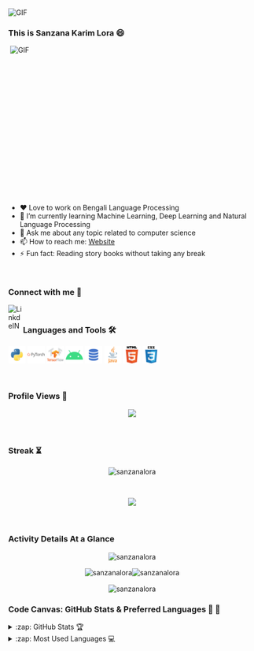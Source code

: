 <img align="center" alt="GIF" src="https://user-images.githubusercontent.com/74038190/226190894-18e959ba-d458-4a94-ac44-790190f2a947.gif?raw=true" style="height: 150px; width: auto;" />

### This is Sanzana Karim Lora 😄

<!--
**sanzanalora/sanzanalora** is a ✨ _special_ ✨ repository because its `README.md` (this file) appears on your GitHub profile.

Here are some ideas to get you started:

- 🔭 I’m currently working on ...
- 🌱 I’m currently learning ...
- 👯 I’m looking to collaborate on ...
- 🤔 I’m looking for help with ...
- 💬 Ask me about ...
- 📫 How to reach me: ...
- 😄 Pronouns: ...
- ⚡ Fun fact: ...
-->
<img align="right" alt="GIF" src="https://github.com/sanzanalora/sanzanalora/blob/main/code.gif?raw=true" width="500" height="320" />

- ❤️ Love to work on Bengali Language Processing
- 🌱 I’m currently learning Machine Learning, Deep Learning and Natural Language Processing
- 💬 Ask me about any topic related to computer science
- 📫 How to reach me: [Website](https://sanzanakarimlora.github.io/)
- ⚡ Fun fact: Reading story books without taking any break

<br/>

### Connect with me 🤝

<a target="_blank" href="https://www.linkedin.com/in/sanzana-lora/">
  <img align="left" alt="LinkdeIN" width="30px" src="https://github.com/TheDudeThatCode/TheDudeThatCode/blob/master/Assets/Linkedin.svg" />
</a>

<br/>

### Languages and Tools 🛠️
<code><img height="35" src="https://raw.githubusercontent.com/github/explore/80688e429a7d4ef2fca1e82350fe8e3517d3494d/topics/python/python.png"></code>
<code><img height="35" src="https://raw.githubusercontent.com/github/explore/80688e429a7d4ef2fca1e82350fe8e3517d3494d/topics/pytorch/pytorch.png"></code>
<code><img height="35" src="https://raw.githubusercontent.com/github/explore/80688e429a7d4ef2fca1e82350fe8e3517d3494d/topics/tensorflow/tensorflow.png"></code>
<code><img height="35" src="https://raw.githubusercontent.com/github/explore/80688e429a7d4ef2fca1e82350fe8e3517d3494d/topics/android/android.png"></code>
<code><img height="35" src="https://raw.githubusercontent.com/github/explore/80688e429a7d4ef2fca1e82350fe8e3517d3494d/topics/sql/sql.png"></code>
<code><img height="35" src="https://raw.githubusercontent.com/github/explore/80688e429a7d4ef2fca1e82350fe8e3517d3494d/topics/java/java.png"></code>
<code><img height="35" src="https://raw.githubusercontent.com/github/explore/80688e429a7d4ef2fca1e82350fe8e3517d3494d/topics/html/html.png"></code>
<code><img height="35" src="https://raw.githubusercontent.com/github/explore/80688e429a7d4ef2fca1e82350fe8e3517d3494d/topics/css/css.png"></code>

<br/>

### Profile Views :eyes:

<p align="center"><img src="https://komarev.com/ghpvc/?username=sanzanalora&label=Profile%20views&color=blueviolet&style=flat"> </p>

<br/>

### Streak ⏳

<p align = "center"><img align="center" src="https://github-readme-streak-stats.herokuapp.com/?user=sanzanalora&&theme=dark" alt="sanzanalora" /></p>

<br/>

<p align="center"><img src="https://img.shields.io/github/last-commit/sanzanalora/sanzanalora?label=Latest%20Activity&style=flat"> </p>


<br/>

### Activity Details At a Glance
<p align = "center"><img align="center" src="https://github-profile-summary-cards.vercel.app/api/cards/profile-details?username=sanzanalora&theme=monokai" alt="sanzanalora" /></p>
<p align = "center"><img align="center" src="https://github-profile-summary-cards.vercel.app/api/cards/repos-per-language?username=sanzanalora&theme=monokai" alt="sanzanalora" /><img align="center" src="https://github-profile-summary-cards.vercel.app/api/cards/most-commit-language?username=sanzanalora&theme=monokai" alt="sanzanalora" /></p>
<p align = "center"><!--<img align="center" src="https://github-profile-summary-cards.vercel.app/api/cards/stats?username=sanzanalora&theme=monokai" alt="sanzanalora" />--><img align="center" src="https://github-profile-summary-cards.vercel.app/api/cards/productive-time?username=sanzanalora&theme=monokai" alt="sanzanalora" /></p>

### Code Canvas: GitHub Stats & Preferred Languages 📅 🎨  
<details>
  <summary>:zap: GitHub Stats 🏆 </summary>

  <img align="left" alt="Lora's GitHub Stats" src="https://github-readme-stats.vercel.app/api?username=sanzanalora&show_icons=true&hide_border=true&theme=dark" />

</details>

<details>
  <summary>:zap: Most Used Languages 💻 </summary>

<img align="left" alt="Lora's GitHub Top Languages" src="https://github-readme-stats.vercel.app/api/top-langs/?username=sanzanalora&theme=dark" />

</details>





